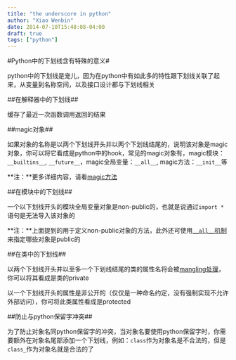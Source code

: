 ```yaml
---
title: "the underscore in python"
author: "Xiao Wenbin"
date: 2014-07-10T15:48:08-04:00
draft: true
tags: ["python"]
---
```


#Python中的下划线含有特殊的意义#

python中的下划线是宠儿，因为在python中有如此多的特性跟下划线关联了起来，从变量到名称空间，以及接口设计都与下划线相关

##在解释器中的下划线##

缓存了最近一次函数调用返回的结果

##magic对象##

如果对象的名称是以两个下划线开头并以两个下划线结尾的，说明该对象是magic对象，你可以将它看成是python中的hook，常见的magic对象有，magic模块：`__builtins__`, `__future__`，magic全局变量：`__all__`, magic方法：`__init__`等

**注：**更多详细内容，请看[magic方法](/python/2014/07/11/python-magic)

##在模块中的下划线##

一个以下划线开头的模块全局变量对象是non-public的，也就是说通过`import *`语句是无法导入该对象的

**注：**上面提到的用于定义non-public对象的方法，此外还可使用[`__all__`机制](/python/2014/07/10/python-public-mechanism)来指定哪些对象是public的

##在类中的下划线##

以两个下划线开头并以至多一个下划线结尾的类的属性名将会被[mangling处理](/python/2014/11/python-mangling)，你可以将其看成是类的private

以一个下划线开头的属性是非公开的（仅仅是一种命名约定，没有强制实现不允许外部访问），你可将此类属性看成是protected

##防止与python保留字冲突##

为了防止对象名同python保留字的冲突，当对象名要使用python保留字时，你需要额外在对象名尾部添加一个下划线，例如：`class`作为对象名是不合法的，但是`class_`作为对象名就是合法的了
